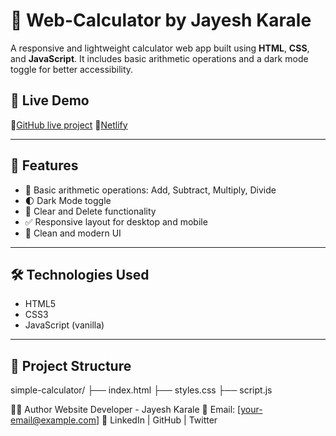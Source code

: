 # 🔢 Web-Calculator by Jayesh Karale

A responsive and lightweight calculator web app built using **HTML**, **CSS**, and **JavaScript**. It includes basic arithmetic operations and a dark mode toggle for better accessibility.

## 📸 Live Demo
🔗[GitHub live project](https://jayeshkarale.github.io/web-calculator/)
🔗[Netlify](https://jayesh-web-calculator.netlify.app/)

---

## 🚀 Features

- 🧮 Basic arithmetic operations: Add, Subtract, Multiply, Divide
- 🌓 Dark Mode toggle
- 🧹 Clear and Delete functionality
- ✅ Responsive layout for desktop and mobile
- 🎨 Clean and modern UI

---

## 🛠️ Technologies Used

- HTML5  
- CSS3  
- JavaScript (vanilla)

---

## 📁 Project Structure

simple-calculator/
├── index.html
├── styles.css
├── script.js


🧑‍💻 Author
Website Developer - Jayesh Karale
📧 Email: [your-email@example.com]
🔗 LinkedIn | GitHub | Twitter
